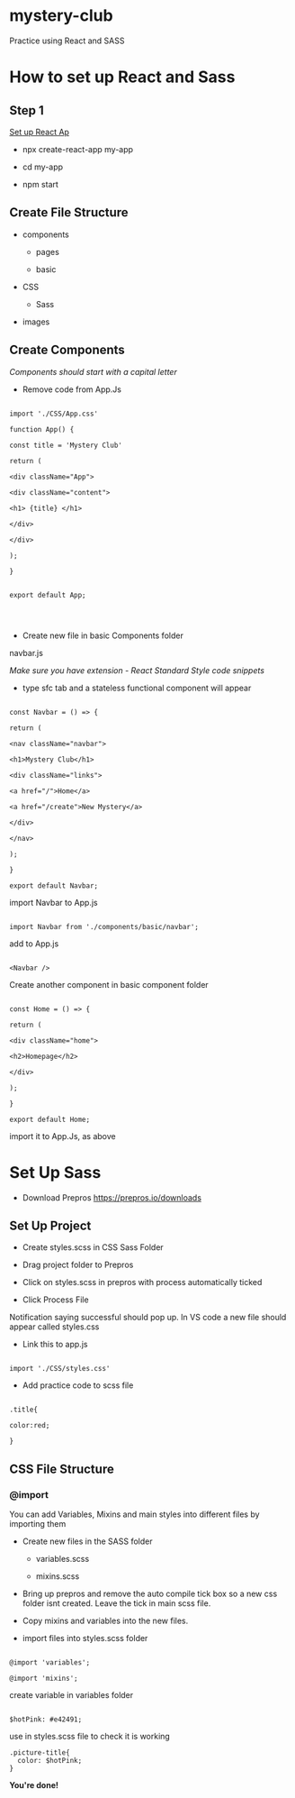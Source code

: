 # mystery-club

Practice using React and SASS

  
# How to set up React and Sass

## Step 1



[Set up React Ap](https://reactjs.org/docs/create-a-new-react-app.html#create-react-app)

- npx create-react-app my-app

- cd my-app

- npm start

  

## Create File Structure

  

- components

	- pages

	- basic

- CSS

	- Sass

- images

  

## Create Components

  

*Components should start with a capital letter*

  
- Remove code from App.Js
 

```

import './CSS/App.css'

function App() {

const title = 'Mystery Club'

return (

<div className="App">

<div className="content">

<h1> {title} </h1>

</div>

</div>

);

}

 
export default App;

  
  

```

  

- Create new file in basic Components folder

navbar.js

*Make sure you have extension - React Standard Style code snippets*

- type sfc tab and a stateless functional component will appear

  
```

const Navbar = () => {

return (

<nav className="navbar">

<h1>Mystery Club</h1>

<div className="links">

<a href="/">Home</a>

<a href="/create">New Mystery</a>

</div>

</nav>

);

}

export default Navbar;

```

  

import Navbar to App.js

  ```

import Navbar from './components/basic/navbar';

```

add to App.js

  

```

<Navbar />

```

Create another component in basic component folder

```

const Home = () => {

return (

<div className="home">

<h2>Homepage</h2>

</div>

);

}

export default Home;

```

import it to App.Js, as above

  

# Set Up Sass

  

- Download Prepros https://prepros.io/downloads

  

## Set Up Project

  

- Create styles.scss in CSS Sass Folder

  

- Drag project folder to Prepros

  

- Click on styles.scss in prepros with process automatically ticked

  

- Click Process File

Notification saying successful should pop up.
In VS code a new file should appear called styles.css

  

- Link this to app.js

```

import './CSS/styles.css'

```

- Add practice code to scss file

  

```

.title{

color:red;

}

```  

## CSS File Structure

### @import

  

You can add Variables, Mixins and main styles into different files by importing them

  

- Create new files in the SASS folder

	- variables.scss

	- mixins.scss

- Bring up prepros and remove the auto compile tick box so a new css folder isnt created. Leave the tick in main scss file.

  

- Copy mixins and variables into the new files.

 

- import files into styles.scss folder
  

```

@import 'variables';

@import 'mixins';

```

  

create variable in variables folder

  

```

$hotPink: #e42491;

```

  

use in styles.scss file to check it is working

```
.picture-title{
  color: $hotPink;
}
```

**You're done!**